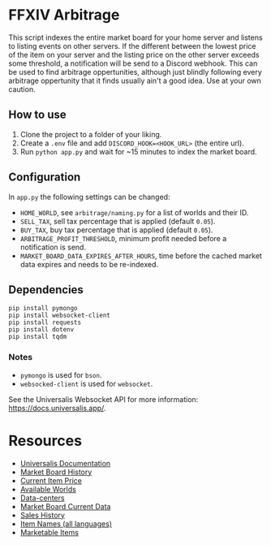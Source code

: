 # FFXIV Arbitrage

This script indexes the entire market board for your home server and listens to listing events on other servers.
If the different between the lowest price of the item on your server and the listing price on the other server exceeds some threshold, a notification will be send to a Discord webhook. 
This can be used to find arbitrage oppertunities, although just blindly following every arbitrage oppertunity that it finds usually ain't a good idea.
Use at your own caution.

## How to use

 1. Clone the project to a folder of your liking.
 2. Create a `.env` file and add `DISCORD_HOOK=<HOOK_URL>` (the entire url).
 3. Run `python app.py` and wait for ~15 minutes to index the market board.

## Configuration

In `app.py` the following settings can be changed:

 * `HOME_WORLD`, see `arbitrage/naming.py` for a list of worlds and their ID.
 * `SELL_TAX`, sell tax percentage that is applied (default `0.05`).
 * `BUY_TAX`, buy tax percentage that is applied (default `0.05`).
 * `ARBITRAGE_PROFIT_THRESHOLD`, minimum profit needed before a notification is send.
 * `MARKET_BOARD_DATA_EXPIRES_AFTER_HOURS`, time before the cached market data expires and needs to be re-indexed.

## Dependencies

```
pip install pymongo
pip install websocket-client
pip install requests
pip install dotenv
pip install tqdm
```

### Notes

 * `pymongo` is used for `bson`.
 * `websocked-client` is used for `websocket`.

See the Universalis Websocket API for more information: https://docs.universalis.app/.

# Resources

 * [Universalis Documentation](https://docs.universalis.app/)
 * [Market Board History](https://universalis.app/api/v2/europe/43557)
 * [Current Item Price](https://universalis.app/api/v2/aggregated/europe/43557)
 * [Available Worlds](https://universalis.app/api/v2/worlds)
 * [Data-centers](https://universalis.app/api/v2/data-centers)
 * [Market Board Current Data](https://universalis.app/api/v2/europe/43557)
 * [Sales History](https://universalis.app/api/v2/history/europe/43557?minSalePrice=0&maxSalePrice=2147483647)
 * [Item Names (all languages)](https://raw.githubusercontent.com/ffxiv-teamcraft/ffxiv-teamcraft/master/libs/data/src/lib/json/items.json)
 * [Marketable Items](https://universalis.app/api/v2/marketable)

